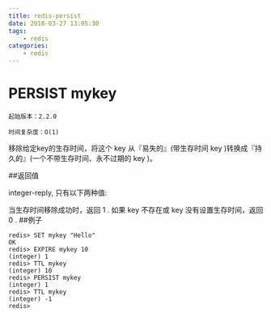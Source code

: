 ```yaml
---
title: redis-persist
date: 2018-03-27 13:05:30
tags:
    - redis
categories:
    - redis
---
```

# PERSIST mykey
```
起始版本：2.2.0

时间复杂度：O(1)
```
移除给定key的生存时间，将这个 key 从『易失的』(带生存时间 key )转换成『持久的』(一个不带生存时间、永不过期的 key )。

##返回值

integer-reply, 只有以下两种值:

当生存时间移除成功时，返回 1 .
如果 key 不存在或 key 没有设置生存时间，返回 0 .
##例子

```
redis> SET mykey "Hello"
OK
redis> EXPIRE mykey 10
(integer) 1
redis> TTL mykey
(integer) 10
redis> PERSIST mykey
(integer) 1
redis> TTL mykey
(integer) -1
redis> 
```